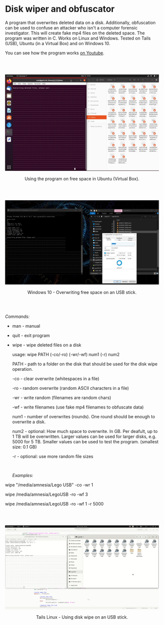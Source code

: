 # Disk wiper and obfuscator 
A program that overwrites deleted data on a disk. Additionally, obfuscation can be used to confuse an attacker who isn't a computer forensic investigator. This will create fake mp4 files on the deleted space. The program was written in C. Works on Linux and Windows. Tested on Tails (USB), Ubuntu (in a Virtual Box) and on Windows 10. 

You can see how the program works [on Youtube](https://youtu.be/yx7NStpNelw). 

<br><br>

![Reading in text with Synthekst](scr/scr1.jpg?raw=true "Using the program on free space in Ubuntu (Virtual Box)")
<p align="center">Using the program on free space in Ubuntu (Virtual Box).</p>
<br><br>

![Reading in text with Synthekst](scr/scr2.jpg?raw=true "Windows 10 - Overwriting free space on an USB stick")
<p align="center">Windows 10 - Overwriting free space on an USB stick.</p>
<br><br>

*Commands:*

* man  - manual

* quit - exit program

* wipe - wipe deleted files on a disk

  usage:     wipe PATH (-co/-ro) (-wr/-wf) num1 (-r) num2
  
  PATH    - path to a folder on the disk that should be used for the disk wipe operation.
    
  -co       - clear overwrite (whitespaces in a file)
    
  -ro       - random overwrite (random ASCII characters in a file)
    
  -wr       - write random (filenames are random chars)
    
  -wf       - write filenames (use fake mp4 filenames to obfuscate data)
    
  num1    - number of overwrites (rounds). One round should be enough to overwrite a disk.
    
  num2    - optional: How much space to overwrite. In GB. Per deafult, up to 1 TB will be overwritten. Larger values can be used for larger disks, e.g. 5000 for 5 TB. Smaller values can be used to test the program. (smallest size: 0.1 GB)
    
  -r        - optional: use more random file sizes
  
  <br>
  
  *Examples:*
  
wipe "/media/amnesia/Lego USB" -co -wr 1
  
wipe /media/amnesia/LegoUSB -ro -wf 3
  
wipe /media/amnesia/LegoUSB -ro -wf 1 -r 5000
  
 <br><br>

![Reading in text with Synthekst](scr/scr3.jpg?raw=true "Tails Linux - Using disk wipe on an USB stick")
<p align="center">Tails Linux - Using disk wipe on an USB stick.</p>
<br><br>
